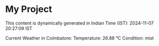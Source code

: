 # My Project

This content is dynamically generated in Indian Time (IST): 2024-11-07 20:27:09 IST


Current Weather in Coimbatore:
Temperature: 26.88 °C
Condition: mist
